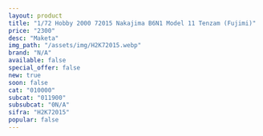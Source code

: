 ```yaml
---
layout: product
title: "1/72 Hobby 2000 72015 Nakajima B6N1 Model 11 Tenzam (Fujimi)"
price: "2300" 
desc: "Maketa"
img_path: "/assets/img/H2K72015.webp"
brand: "N/A"
available: false
special_offer: false
new: true
soon: false
cat: "010000"
subcat: "011900"
subsubcat: "0N/A"
sifra: "H2K72015"
popular: false
---
```

